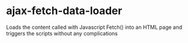 # ajax-fetch-data-loader
Loads the content called with Javascript Fetch() into an HTML page and triggers the scripts without any complications
